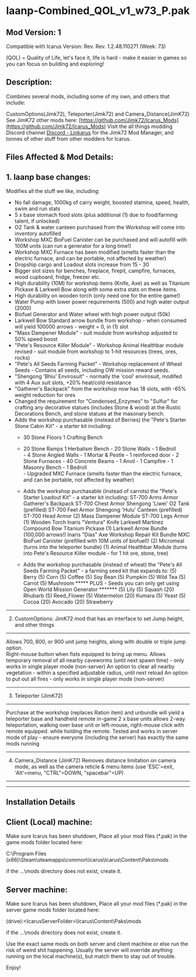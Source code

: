 # laanp-Combined_QOL_v1_w73_P.pak

## Mod Version: 1

Compatible with Icarus Version: Rev. Rev. 1.2.48.110271 (Week: 73)


(QOL) = Quality of Life, let's face it, life is hard - make it easier in games so you can focus on building and exploring! 


## Description:

Combines several mods, including some of my own, and others that include:

CustomOptions(Jimk72), Teleporter(Jimk72) and Camera_Distance(JimK72)
See JimK72 other mods here: [https://github.com/Jimk72/Icarus_Mods](https://github.com/Jimk72/Icarus_Mods)
Visit the all things modding Discord channel [Discord - Linkarus](https://discord.gg/linkarus-icarus-modding-936621749733302292)
for the Jimk72 Mod Manager, and tonnes of other stuff from other modders for Icarus.

## Files Affected & Mod Details:

**1.   laanp base changes:**
-----------------
Modifies all the stuff we like, including:

 - No fall damage, 1000kg of carry weight, boosted stamina, speed, health, swim and run stats
 - 5 x base stomach food slots (plus additional (1) due to food/farming talent, if unlocked)
 - O2 Tank & water canteen purchased from the Workshop will come into inventory autofilled
 - Workshop MXC BioFuel Canister can be purchased and will autofill with 100M units (can run a generator for a long time!)
 - Workshop MXC Furnace has been modified (smelts faster than the electric furnace, and can be portable, not affected by weather) 
 - Dropship cargo and Loadout slots increase from 15 - 30 
 - Bigger slot sizes for benches, fireplace, firepit, campfire, furnaces, wood cupboard, fridge, freezer etc.
 - High durability (10M) for workshop items (Knife, Axe) as well as Titanium Pickaxe & Larkwell Bow along with some extra stats on these items.
 - High durability on wooden torch (only need one for the entire game!)
 - Water Pump with lower power requirements (500) and high water output (2000)
 - Biofuel Generator and Water wheel with high power output (50k)
 - Larkwell Bow Standard arrow bundle from workshop - when consumed will yield 100000 arrows - weight = 0, in (1) slot
 - "Mass Dampener Module" - suit module from workshop adjusted to 50% speed boost
 - "Pete's Resource Killer Module" - Workshop Animal Healthbar module revised - suit module from workshop to 1-hit resources (trees, ores, rocks)
 - "Pete's All Seeds Farming Packet" - Workshop replacement of Wheat Seeds - Contains all seeds, including OW mission reward seeds.
 - "Shengong 'Bhiu' Envirosuit" - normally the 'cool' envirosuit, modifed with 4 Aux suit slots, +20% heat/cold resistance 
 - "Gatherer's Backpack" from the workshop now has 18 slots, with -65% weight reduction for ores
 - Changed the requirement for "Condensed_Enzymes" to "Sulfur" for crafting any decorative statues (includes Stone & wood)
   at the Rustic Decorations Bench, and stone statues at the masonary bench.
 - Adds the workshop purchasable (instead of Berries) the "Pete's Starter Stone Cabin Kit" - a starter kit including:
   - 30 Stone Floors			1 Crafting Bench
   - 20 Stone Ramps			1 Herbalism Bench
                - 20 Stone Walls              - 1 Bedroll  
                - 4 Stone Angled Walls    - 1 Mortar & Pestle
                - 1 reinforced door          - 2 Stone Furnaces
                - 40 Concrete Beams	- 1 Anvil
                - 1 Campfire                    - 1 Masonry Bench
                - 1 Bedroll                  
                - Upgraded MXC Furnace (smelts faster than the electric furnace, and can be portable, not affected by weather)  

	- Adds the workshop purchasable (instead of carrots) the "Pete's Starter Loadout Kit" - a starter kit including:
        	ST-700 Arms Armor		Gatherer's Backpack
		ST-700 Chest Armor		Shengong 'Liwei' O2 Tank (prefilled) 
		ST-700 Feet Armor		        Shengong 'Hulu' Canteen (prefilled)
		ST-700 Head Armor		(2) Mass Dampener Module
		ST-700 Legs Armor		        (1) Wooden Torch
		Inaris "Ventura" Knife		Larkwell Martinez Compound Bow
		Titanium Pickaxe		       (1) Larkwell Arrow Bundle (100,000 arrows!)
		Inaris "Dias" Axe		       Workshop Repair Kit Bundle
		MXC BioFuel Canister (prefilled with 10M units of biofuel!)
		(2) Micromeal (turns into the teleporter bundle)
		(1) Animal Healthbar Module (turns into Pete's Resource Killer module - for 1 hit ore, stone, tree)
                           
	- Adds the workshop purchasable (instead of wheat) the "Pete's All Seeds Farming Packet" - a farming seed kit that expands to:
		(5) Berry		(5) Corn               (5) Coffee
		(5) Soy Bean	(5) Pumpkin         (5) Wild Tea
		(5) Carrot    	(5) Mushroom        ***** PLUS - Seeds you can only get using Open World Mission Generator *******
		(5) Lily		(5) Squash           (20) Rhubarb
		(5) Reed_Flower (5) Watermelon (20) Kumara
		(5) Yeast		 (5) Cocoa           (20) Avocado
                                                                    (20) Strawberry

-----------------------------------------------------------------------------------------------------------------------------------
2.   CustomOptions:  JimK72 mod that has an interface to set Jump height, and other things
-----------------------------------------------------------------------------------------------------------------------------------
Allows 700, 800, or 900 unit jump heights, along with double or triple jump option.  
Right-mouse button when fists equipped to bring up menu.
Allows temporary removal of all nearby caveworms (until next spawn time) - only works in single player mode (non-server)
An option to clear all nearby vegetation - within a specified adjustable radius, until next reload
An option to put out all fires - only works in single player mode (non-server)
                                

-----------------------------------------------------------------------------------------------------------------------------------
3.   Teleporter (JimK72)
-----------------------------------------------------------------------------------------------------------------------------------
Purchase at the workshop (replaces Ration item) and unbundle will yield a teleporter base and handheld remote in-game
2 x base units allows 2-way teleportation, walking over base unit or left-mouse, right-mouse click with remote equipped.
while holding the remote. Tested and works in server mode of play - ensure everyone (including the server) has exactly the same mods running

-----------------------------------------------------------------------------------------------------------------------------------
4.   Camera_Distance (JimK72)
Removes distance limitation on camera mode, as well as the camera reticle & menu items 
(use 'ESC'=exit, 'Alt'=menu, "CTRL"=DOWN, "spacebar"=UP) 
-----------------------------------------------------------------------------------------------------------------------------------
	
     
---------------------------------------------------
Installation Details
--------------------------------------------------

Client (Local) machine:
-----------------------
Make sure Icarus has been shutdown, 
Place all your mod files (*.pak) in the game mods folder located here:

C:\Program Files (x86)\Steam\steamapps\common\Icarus\Icarus\Content\Paks\mods

if the ...\mods directory does not exist, create it.


Server machine:
-----------------------
Make sure Icarus has been shutdown, 
Place all your mod files (*.pak) in the server game mods folder located here:

(drive):\<IcarusServerFolder>\Icarus\Content\Paks\mods

if the ...\mods directory does not exist, create it.

Use the exact same mods on both server and client machine or else run the risk of weird shit happening.
Usually the server will override anything running on the local machine(s), but match them to stay out of trouble.

Enjoy!

